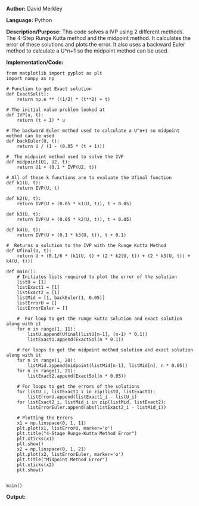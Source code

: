 **Author:** David Merkley

**Language:** Python

**Description/Purpose:** This code solves a IVP using 2 different methods. The 4-Step Runge Kutta method and the midpoint method. It calculates the error of these solutions and plots the error. It also uses a backward Euler method to calculate a U^n+1 so the midpoint method can be used.

**Implementation/Code:** 

    from matplotlib import pyplot as plt
    import numpy as np

    # Function to get Exact solution
    def ExactSol(t):
        return np.e ** ((1/2) * (t**2) + t)

    # The initial value problem looked at
    def IVP(u, t):
        return (t + 1) * u

    # The backward Euler method used to calculate a U^n+1 so midpoint method can be used
    def backEuler(U, t):
        return U / (1 - (0.05 * (t + 1)))

    #  The midpoint method used to solve the IVP
    def midpoint(U1, U2, t):
        return U1 + (0.1 * IVP(U2, t))

    # All of these k functions are to evaluate the Ufinal function
    def k1(U, t):
        return IVP(U, t)

    def k2(U, t):
        return IVP(U + (0.05 * k1(U, t)), t + 0.05)

    def k3(U, t):
        return IVP(U + (0.05 * k2(U, t)), t + 0.05)

    def k4(U, t):
        return IVP(U + (0.1 * k3(U, t)), t + 0.1)

    #  Returns a solution to the IVP with the Runge Kutta Method
    def Ufinal(U, t):
        return U + (0.1/6 * (k1(U, t) + (2 * k2(U, t)) + (2 * k3(U, t)) + k4(U, t)))

    def main():
        # Initiates lists required to plot the error of the solution
        listU = [1]
        listExact1 = [1]
        listExact2 = [1]
        listMid = [1, backEuler(1, 0.05)]
        listErrorU = []
        listErrorEuler = []

        #  For loop to get the runge kutta solution and exact solution along with it
        for n in range(1, 11):
            listU.append(Ufinal(listU[n-1], (n-1) * 0.1))
            listExact1.append(ExactSol(n * 0.1))

        # For loops to get the midpoint method solution and exact solution along with it
        for n in range(1, 20):
            listMid.append(midpoint(listMid[n-1], listMid[n], n * 0.05))
        for n in range(1, 21):
            listExact2.append(ExactSol(n * 0.05))

        # For loops to get the errors of the solutions
        for listU_i, listExact1_i in zip(listU, listExact1):
            listErrorU.append(listExact1_i - listU_i)
        for listExact2_i, listMid_i in zip(listMid, listExact2):
            listErrorEuler.append(abs(listExact2_i - listMid_i))

        # Plotting the Errors
        x1 = np.linspace(0, 1, 11)
        plt.plot(x1, listErrorU, marker='o')
        plt.title("4-Stage Runge-Kutta Method Error")
        plt.xticks(x1)
        plt.show()
        x2 = np.linspace(0, 1, 21)
        plt.plot(x2, listErrorEuler, marker='o')
        plt.title("Midpoint Method Error")
        plt.xticks(x2)
        plt.show()


    main()


**Output:**

